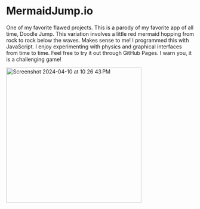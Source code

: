 # MermaidJump.io

One of my favorite flawed projects. This is a parody of my favorite app of all time, Doodle Jump. 
This variation involves a little red mermaid hopping from rock to rock below the waves. Makes sense to me!
I programmed this with JavaScript. I enjoy experimenting with physics and graphical interfaces from time to time. Feel free to try it out through GitHub Pages. I warn you, it is a challenging game! 


<img width="362" alt="Screenshot 2024-04-10 at 10 26 43 PM" src="https://github.com/ChristalShaner/MermaidJump.io/assets/162538558/3522e499-996f-457f-a919-dec725ae6e4b">
